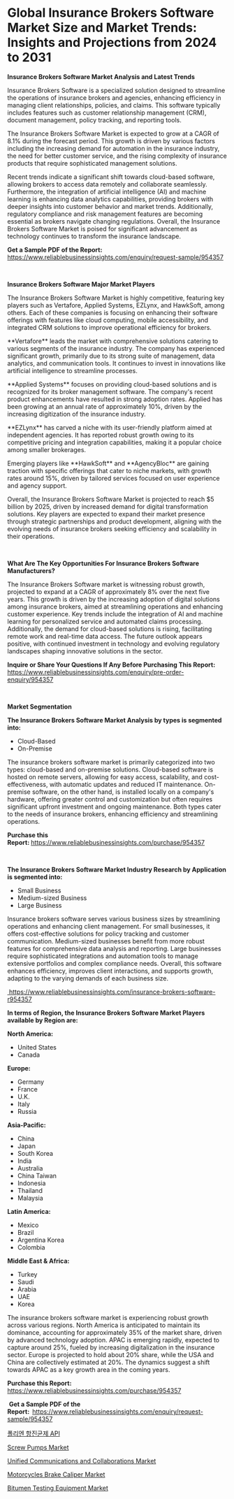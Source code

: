 <p><h1>Global Insurance Brokers Software Market Size and Market Trends: Insights and Projections from 2024 to 2031</h1></p><p><strong>Insurance Brokers Software Market Analysis and Latest Trends</strong></p>
<p><p>Insurance Brokers Software is a specialized solution designed to streamline the operations of insurance brokers and agencies, enhancing efficiency in managing client relationships, policies, and claims. This software typically includes features such as customer relationship management (CRM), document management, policy tracking, and reporting tools. </p><p>The Insurance Brokers Software Market is expected to grow at a CAGR of 8.1% during the forecast period. This growth is driven by various factors including the increasing demand for automation in the insurance industry, the need for better customer service, and the rising complexity of insurance products that require sophisticated management solutions. </p><p>Recent trends indicate a significant shift towards cloud-based software, allowing brokers to access data remotely and collaborate seamlessly. Furthermore, the integration of artificial intelligence (AI) and machine learning is enhancing data analytics capabilities, providing brokers with deeper insights into customer behavior and market trends. Additionally, regulatory compliance and risk management features are becoming essential as brokers navigate changing regulations. Overall, the Insurance Brokers Software Market is poised for significant advancement as technology continues to transform the insurance landscape.</p></p>
<p><strong>Get a Sample PDF of the Report:&nbsp;</strong> <a href="https://www.reliablebusinessinsights.com/enquiry/request-sample/954357">https://www.reliablebusinessinsights.com/enquiry/request-sample/954357</a></p>
<p>&nbsp;</p>
<p><strong>Insurance Brokers Software Major Market Players</strong></p>
<p><p>The Insurance Brokers Software Market is highly competitive, featuring key players such as Vertafore, Applied Systems, EZLynx, and HawkSoft, among others. Each of these companies is focusing on enhancing their software offerings with features like cloud computing, mobile accessibility, and integrated CRM solutions to improve operational efficiency for brokers.</p><p>**Vertafore** leads the market with comprehensive solutions catering to various segments of the insurance industry. The company has experienced significant growth, primarily due to its strong suite of management, data analytics, and communication tools. It continues to invest in innovations like artificial intelligence to streamline processes.</p><p>**Applied Systems** focuses on providing cloud-based solutions and is recognized for its broker management software. The company's recent product enhancements have resulted in strong adoption rates. Applied has been growing at an annual rate of approximately 10%, driven by the increasing digitization of the insurance industry.</p><p>**EZLynx** has carved a niche with its user-friendly platform aimed at independent agencies. It has reported robust growth owing to its competitive pricing and integration capabilities, making it a popular choice among smaller brokerages.</p><p>Emerging players like **HawkSoft** and **AgencyBloc** are gaining traction with specific offerings that cater to niche markets, with growth rates around 15%, driven by tailored services focused on user experience and agency support.</p><p>Overall, the Insurance Brokers Software Market is projected to reach $5 billion by 2025, driven by increased demand for digital transformation solutions. Key players are expected to expand their market presence through strategic partnerships and product development, aligning with the evolving needs of insurance brokers seeking efficiency and scalability in their operations.</p></p>
<p>&nbsp;</p>
<p><strong>What Are The Key Opportunities For Insurance Brokers Software Manufacturers?</strong></p>
<p><p>The Insurance Brokers Software market is witnessing robust growth, projected to expand at a CAGR of approximately 8% over the next five years. This growth is driven by the increasing adoption of digital solutions among insurance brokers, aimed at streamlining operations and enhancing customer experience. Key trends include the integration of AI and machine learning for personalized service and automated claims processing. Additionally, the demand for cloud-based solutions is rising, facilitating remote work and real-time data access. The future outlook appears positive, with continued investment in technology and evolving regulatory landscapes shaping innovative solutions in the sector.</p></p>
<p><strong>Inquire or Share Your Questions If Any Before Purchasing This Report:</strong> <a href="https://www.reliablebusinessinsights.com/enquiry/pre-order-enquiry/954357">https://www.reliablebusinessinsights.com/enquiry/pre-order-enquiry/954357</a></p>
<p>&nbsp;</p>
<p><strong>Market Segmentation</strong></p>
<p><strong>The Insurance Brokers Software Market Analysis by types is segmented into:</strong></p>
<p><ul><li>Cloud-Based</li><li>On-Premise</li></ul></p>
<p><p>The insurance brokers software market is primarily categorized into two types: cloud-based and on-premise solutions. Cloud-based software is hosted on remote servers, allowing for easy access, scalability, and cost-effectiveness, with automatic updates and reduced IT maintenance. On-premise software, on the other hand, is installed locally on a company's hardware, offering greater control and customization but often requires significant upfront investment and ongoing maintenance. Both types cater to the needs of insurance brokers, enhancing efficiency and streamlining operations.</p></p>
<p><strong>Purchase this Report:&nbsp;</strong><a href="https://www.reliablebusinessinsights.com/purchase/954357">https://www.reliablebusinessinsights.com/purchase/954357</a></p>
<p>&nbsp;</p>
<p><strong>The Insurance Brokers Software Market Industry Research by Application is segmented into:</strong></p>
<p><ul><li>Small Business</li><li>Medium-sized Business</li><li>Large Business</li></ul></p>
<p><p>Insurance brokers software serves various business sizes by streamlining operations and enhancing client management. For small businesses, it offers cost-effective solutions for policy tracking and customer communication. Medium-sized businesses benefit from more robust features for comprehensive data analysis and reporting. Large businesses require sophisticated integrations and automation tools to manage extensive portfolios and complex compliance needs. Overall, this software enhances efficiency, improves client interactions, and supports growth, adapting to the varying demands of each business size.</p></p>
<p><a href="https://www.reliablebusinessinsights.com/insurance-brokers-software-r954357">&nbsp;https://www.reliablebusinessinsights.com/insurance-brokers-software-r954357</a></p>
<p><strong>In terms of Region, the Insurance Brokers Software Market Players available by Region are:</strong></p>
<p>
    <p> <strong> North America: </strong>
        <ul>
            <li>United States</li>
            <li>Canada</li>
        </ul>
        </p> 
    <p> <strong> Europe: </strong>
        <ul>
            <li>Germany</li>
            <li>France</li>
            <li>U.K.</li>
            <li>Italy</li>
            <li>Russia</li>
        </ul>
        </p> 
    <p> <strong> Asia-Pacific: </strong>
        <ul>
            <li>China</li>
            <li>Japan</li>
            <li>South Korea</li>
            <li>India</li>
            <li>Australia</li>
            <li>China Taiwan</li>
            <li>Indonesia</li>
            <li>Thailand</li>
            <li>Malaysia</li>
        </ul>
        </p> 
    <p> <strong> Latin America: </strong>
        <ul>
            <li>Mexico</li>
            <li>Brazil</li>
            <li>Argentina Korea</li>
            <li>Colombia</li>
        </ul>
        </p> 
    <p> <strong> Middle East & Africa: </strong>
        <ul>
            <li>Turkey</li>
            <li>Saudi</li>
            <li>Arabia</li>
            <li>UAE</li>
            <li>Korea</li>
        </ul>
    </p>
    </p>
<p><p>The insurance brokers software market is experiencing robust growth across various regions. North America is anticipated to maintain its dominance, accounting for approximately 35% of the market share, driven by advanced technology adoption. APAC is emerging rapidly, expected to capture around 25%, fueled by increasing digitalization in the insurance sector. Europe is projected to hold about 20% share, while the USA and China are collectively estimated at 20%. The dynamics suggest a shift towards APAC as a key growth area in the coming years.</p></p>
<p><strong>Purchase this Report: </strong><a href="https://www.reliablebusinessinsights.com/purchase/954357">https://www.reliablebusinessinsights.com/purchase/954357</a></p>
<p>&nbsp;<strong>Get a Sample PDF of the Report:&nbsp;&nbsp;</strong><a href="https://www.reliablebusinessinsights.com/enquiry/request-sample/954357">https://www.reliablebusinessinsights.com/enquiry/request-sample/954357</a></p>
<p><strong></strong></p>
<p><p><a href="https://medium.com/@robertojones8678/polyene-antifungal-drugs-api-market-%EC%9D%98-%EA%B8%80%EB%A1%9C%EB%B2%8C-%EC%8B%9C%EC%9E%A5-%EA%B0%9C%EC%9A%94%EB%8A%94-%EC%A0%84-%EC%84%B8%EA%B3%84-%EB%B0%8F-%EC%A3%BC%EC%9A%94-%EC%8B%9C%EC%9E%A5%EC%9D%98-%EC%82%B0%EC%97%85%EC%97%90-%EC%98%81%ED%96%A5%EC%9D%84-%EB%AF%B8%EC%B9%98%EB%8A%94-%EC%A3%BC%EC%9A%94-%ED%8A%B8%EB%A0%8C%EB%93%9C%EC%97%90-%EB%8C%80%ED%95%9C-%EB%8F%85%ED%8A%B9%ED%95%9C-%EA%B4%80%EC%A0%90%EC%9D%84-28f84c2bf632">폴리엔 항진균제 API</a></p><p><a href="https://medium.com/@edward.butler98876/what-is-screw-pumps-market-f2bde85265e2">Screw Pumps Market</a></p><p><a href="https://github.com/WashimHussain441/Market-Research-Report-List-1/blob/main/unified-communications-and-collaborations-market.md">Unified Communications and Collaborations Market</a></p><p><a href="https://issuu.com/reportprime-2/docs/motorcycles-brake-caliper-market-si_1f7b2b2302b35f">Motorcycles Brake Caliper Market</a></p><p><a href="https://www.linkedin.com/pulse/in-depth-analysis-global-bitumen-testing-equipment-market-xdvye?trackingId=PaerZnHES66hFQzUtPFbRw%3D%3D">Bitumen Testing Equipment Market</a></p></p>